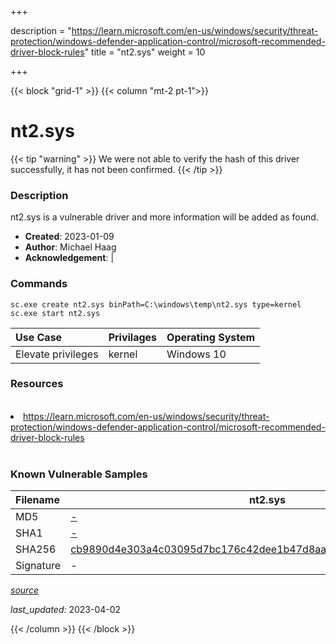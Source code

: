 +++

description = "https://learn.microsoft.com/en-us/windows/security/threat-protection/windows-defender-application-control/microsoft-recommended-driver-block-rules"
title = "nt2.sys"
weight = 10

+++


{{< block "grid-1" >}}
{{< column "mt-2 pt-1">}}


# nt2.sys 


{{< tip "warning" >}}
We were not able to verify the hash of this driver successfully, it has not been confirmed.
{{< /tip >}}


### Description

nt2.sys is a vulnerable driver and more information will be added as found.

- **Created**: 2023-01-09
- **Author**: Michael Haag
- **Acknowledgement**:  | [](https://twitter.com/)

### Commands

```
sc.exe create nt2.sys binPath=C:\windows\temp\nt2.sys type=kernel
sc.exe start nt2.sys
```

| Use Case | Privilages | Operating System | 
|:---- | ---- | ---- |
| Elevate privileges | kernel | Windows 10 |

### Resources
<br>
<li><a href=" https://learn.microsoft.com/en-us/windows/security/threat-protection/windows-defender-application-control/microsoft-recommended-driver-block-rules"> https://learn.microsoft.com/en-us/windows/security/threat-protection/windows-defender-application-control/microsoft-recommended-driver-block-rules</a></li>
<br>

### Known Vulnerable Samples

| Filename | nt2.sys |
|:---- | ---- | 
| MD5 | <a href="https://www.virustotal.com/gui/file/-">-</a> |
| SHA1 | <a href="https://www.virustotal.com/gui/file/-">-</a> |
| SHA256 | <a href="https://www.virustotal.com/gui/file/cb9890d4e303a4c03095d7bc176c42dee1b47d8aa58e2f442ec1514c8f9e3cec">cb9890d4e303a4c03095d7bc176c42dee1b47d8aa58e2f442ec1514c8f9e3cec</a> |
| Signature | -   |


[*source*](https://github.com/magicsword-io/LOLDrivers/tree/main/yaml/nt2.sys.yml)

*last_updated:* 2023-04-02








{{< /column >}}
{{< /block >}}
